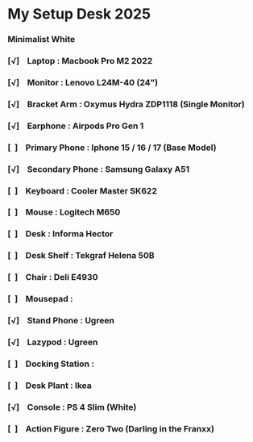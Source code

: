 # My Setup Desk 2025

### Minimalist White

### [√] &nbsp;&nbsp;&nbsp;Laptop : Macbook Pro M2 2022
### [√] &nbsp;&nbsp;&nbsp;Monitor : Lenovo L24M-40 (24")
### [√] &nbsp;&nbsp;&nbsp;Bracket Arm : Oxymus Hydra ZDP1118 (Single Monitor)
### [√] &nbsp;&nbsp;&nbsp;Earphone : Airpods Pro Gen 1
### [ &nbsp;] &nbsp;&nbsp;&nbsp;Primary Phone : Iphone 15 / 16 / 17 (Base Model)
### [√] &nbsp;&nbsp;&nbsp;Secondary Phone : Samsung Galaxy A51
### [ &nbsp;] &nbsp;&nbsp;&nbsp;Keyboard : Cooler Master SK622
### [ &nbsp;] &nbsp;&nbsp;&nbsp;Mouse : Logitech M650
### [ &nbsp;] &nbsp;&nbsp;&nbsp;Desk : Informa Hector
### [ &nbsp;] &nbsp;&nbsp;&nbsp;Desk Shelf : Tekgraf Helena 50B
### [ &nbsp;] &nbsp;&nbsp;&nbsp;Chair : Deli E4930
### [ &nbsp;] &nbsp;&nbsp;&nbsp;Mousepad : 
### [√] &nbsp;&nbsp;&nbsp;Stand Phone : Ugreen
### [√] &nbsp;&nbsp;&nbsp;Lazypod : Ugreen
### [ &nbsp;] &nbsp;&nbsp;&nbsp;Docking Station : 
### [ &nbsp;] &nbsp;&nbsp;&nbsp;Desk Plant : Ikea
### [√] &nbsp;&nbsp;&nbsp;Console : PS 4 Slim (White)
### [ &nbsp;] &nbsp;&nbsp;&nbsp;Action Figure : Zero Two (Darling in the Franxx)
